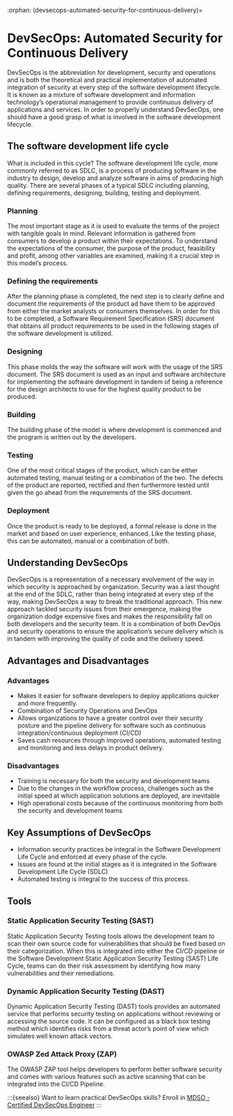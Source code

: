 :orphan:
(devsecops-automated-security-for-continuous-delivery)=
# DevSecOps: Automated Security for Continuous Delivery
  

DevSecOps is the abbreviation for development, security and operations and is both the theoretical and practical implementation of automated integration of security at every step of the software development lifecycle. It is known as a mixture of software development and information technology’s operational management to provide continuous delivery of applications and services. In order to properly understand DevSecOps, one should have a good grasp of what is involved in the software development lifecycle. 

## The software development life cycle

What is included in this cycle? The software development life cycle, more commonly referred to as SDLC, is a process of producing software in the industry to design, develop and analyze software in aims of producing high quality. There are several phases of a typical SDLC including planning, defining requirements, designing, building, testing and deployment.

### Planning

The most important stage as it is used to evaluate the terms of the project with tangible goals in mind. Relevant information is gathered from consumers to develop a product within their expectations. To understand the expectations of the consumer, the purpose of the product, feasibility and profit, among other variables are examined, making it a crucial step in this model’s process.

### Defining the requirements

After the planning phase is completed, the next step is to clearly define and document the requirements of the product ad have them to be approved from either the market analysts or consumers themselves. In order for this to be completed, a Software Requirement Specification (SRS) document that obtains all product requirements to be used in the following stages of the software development is utilized. 

### Designing

This phase molds the way the software will work with the usage of the SRS document. The SRS document is used as an input and software architecture for implementing the software development in tandem of being a reference for the design architects to use for the highest quality product to be produced. 

### Building

The building phase of the model is where development is commenced and the program is written out by the developers.

### Testing

One of the most critical stages of the product, which can be either automated testing, manual testing or a combination of the two. The defects of the product are reported, rectified and then furthermore tested until given the go ahead from the requirements of the SRS document. 

### Deployment

Once the product is ready to be deployed, a formal release is done in the market and based on user experience, enhanced. Like the testing phase, this can be automated, manual or a combination of both.

## Understanding DevSecOps

DevSecOps is a representation of a necessary evolvement of the way in which security is approached by organization. Security was a last thought at the end of the SDLC, rather than being integrated at every step of the way, making DevSecOps a way to break the traditional approach. This new approach tackled security issues from their emergence, making the organization dodge expensive fixes and makes the responsibility fall on both developers and the security team. It is a combination of both DevOps and security operations to ensure the application’s secure delivery which is in tandem with improving the quality of code and the delivery speed. 

## Advantages and Disadvantages

### Advantages

- Makes it easier for software developers to deploy applications quicker and more frequently.
- Combination of Security Operations and DevOps
- Allows organizations to have a greater control over their security posture and the pipeline delivery for software such as continuous integration/continuous deployment (CI/CD)
- Saves cash resources through improved operations, automated testing and monitoring and less delays in product delivery.

### Disadvantages

- Training is necessary for both the security and development teams
- Due to the changes in the workflow process, challenges such as the initial speed at which application solutions are deployed, are inevitable
- High operational costs because of the continuous monitoring from both the security and development teams 

## Key Assumptions of DevSecOps

- Information security practices be integral in the Software Development Life Cycle and enforced at every phase of the cycle.
- Issues are found at the initial stages as it is integrated in the Software Development Life Cycle (SDLC)
- Automated testing is integral to the success of this process.

## Tools

### Static Application Security Testing (SAST)

Static Application Security Testing tools allows the development team to scan their own source code for vulnerabilities that should be fixed based on their categorization. When this is integrated into either the CI/CD pipeline or the Software Development Static Application Security Testing (SAST) Life Cycle, teams can do their risk assessment by identifying how many vulnerabilities and their remediations. 

### Dynamic Application Security Testing (DAST)

Dynamic Application Security Testing (DAST) tools provides an automated service that performs security testing on applications without reviewing or accessing the source code. It can be configured as a black box testing method which identifies risks from a threat actor’s point of view which simulates well known attack vectors. 

### OWASP Zed Attack Proxy (ZAP)

The OWASP ZAP tool helps developers to perform better software security and comes with various features such as active scanning that can be integrated into the CI/CD Pipeline. 


:::{seealso}
Want to learn practical DevSecOps skills? Enroll in [MDSO - Certified DevSecOps Engineer](https://www.mosse-institute.com/certifications/mdso-certified-devsecops-engineer.html)
:::